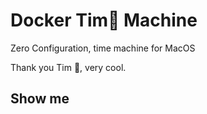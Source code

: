 # Docker Tim🍎 Machine

Zero Configuration, time machine for MacOS

Thank you Tim 🍏, very cool.

## Show me
